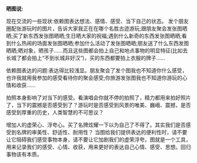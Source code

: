 **晒图说:**  

现在交流的一些现状:依赖图表达想法、感情、感受、当下自己的状态。
发个朋友圈配张游玩时的图片，告诉大家我正在在哪个名胜古迹游玩;跟朋友聚会发张图晒晒;买了新东西发张图晒晒;生日晒大家的祝福;遇到什么新奇的东西发张图晒晒;看到什么热闹的场面发张图晒晒;参加什么活动了发张图晒晒;朋友送了什么东西发图晒晒;晒对象，晒孩子……而且这些图都会拍上自己和地点事物的明显特征(比如去长城了都会拍上“不到长城非好汉”)，买的东西都要拍上衣服的牌子……  

依赖图表达的问题:表达得比较浅显。朋友聚会了发个图我也不知道你什么感受，也许我就用我参加的感受看待你的聚会感受;你旅游发张图我也不知道你游玩的心情和收获……  

拍照本身影响了对当下的感受。看演唱会你就不停的拍照了，精力都用来拍好照片了，当下的震撼是否感受到了？游玩时是否感受到风景的唯美、巍峨、震撼，是否感受到厚重的历史，人类智慧的不可思议？  

增加人的虚荣心、浮夸心。买了名牌炫耀一下以为自己了不得了。其实我们是否感受到名牌的审美性、舒适性、耐用性？
当图给我们提供表达的便利性时，请不要让它阻碍我们感受事物本身，请不要让它加剧我们的虚荣浮夸。图就是一个工具，用来记录我们的感受、心情、收获，用来更好的表达自己心情、感受、思想。回归事物该有本质。
